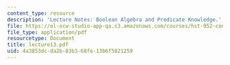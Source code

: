 ```yaml
---
content_type: resource
description: 'Lecture Notes: Boolean Algebra and Predicate Knowledge.'
file: https://ol-ocw-studio-app-qa.s3.amazonaws.com/courses/hst-952-computing-for-biomedical-scientists-fall-2002/4a3853dcda2b83b368fe13b6f5821259_lecture13.pdf
file_type: application/pdf
resourcetype: Document
title: lecture13.pdf
uid: 4a3853dc-da2b-83b3-68fe-13b6f5821259
---
```

